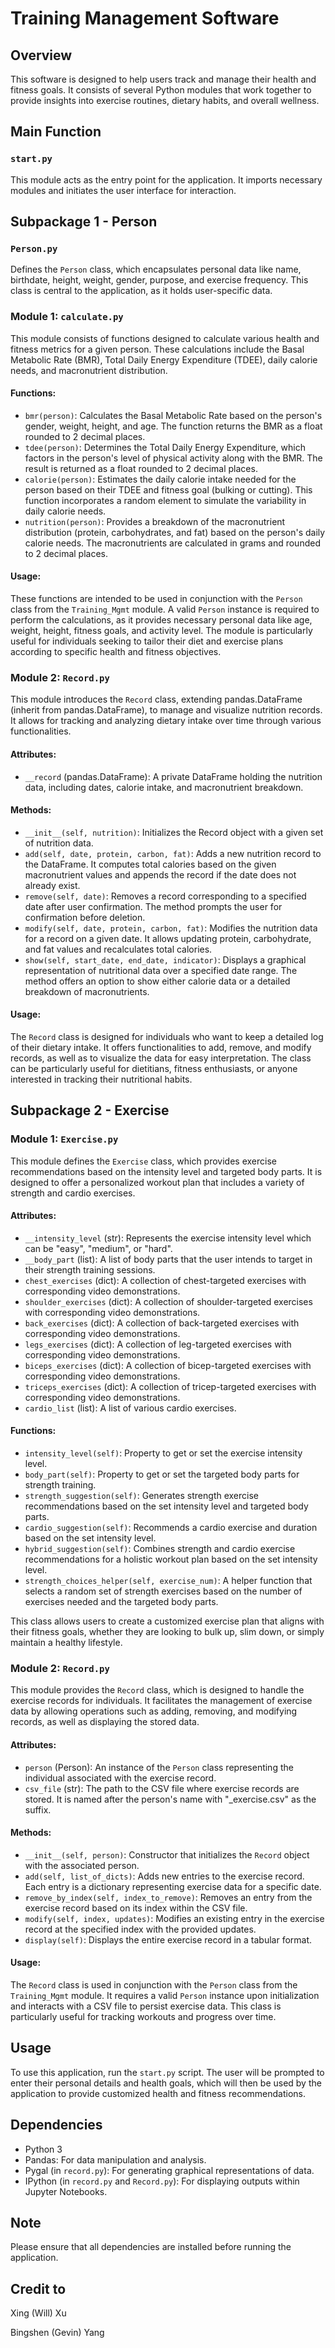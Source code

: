 # Training Management Software

## Overview
This software is designed to help users track and manage their health and fitness goals. It consists of several Python modules that work together to provide insights into exercise routines, dietary habits, and overall wellness.

## Main Function
### `start.py`
This module acts as the entry point for the application. It imports necessary modules and initiates the user interface for interaction.

## Subpackage 1 - Person
### `Person.py`
Defines the `Person` class, which encapsulates personal data like name, birthdate, height, weight, gender, purpose, and exercise frequency. This class is central to the application, as it holds user-specific data.

### Module 1: `calculate.py`

This module consists of functions designed to calculate various health and fitness metrics for a given person. These calculations include the Basal Metabolic Rate (BMR), Total Daily Energy Expenditure (TDEE), daily calorie needs, and macronutrient distribution. 

#### Functions:
- `bmr(person)`: Calculates the Basal Metabolic Rate based on the person's gender, weight, height, and age. The function returns the BMR as a float rounded to 2 decimal places.
- `tdee(person)`: Determines the Total Daily Energy Expenditure, which factors in the person's level of physical activity along with the BMR. The result is returned as a float rounded to 2 decimal places.
- `calorie(person)`: Estimates the daily calorie intake needed for the person based on their TDEE and fitness goal (bulking or cutting). This function incorporates a random element to simulate the variability in daily calorie needs.
- `nutrition(person)`: Provides a breakdown of the macronutrient distribution (protein, carbohydrates, and fat) based on the person's daily calorie needs. The macronutrients are calculated in grams and rounded to 2 decimal places.

#### Usage:
These functions are intended to be used in conjunction with the `Person` class from the `Training_Mgmt` module. A valid `Person` instance is required to perform the calculations, as it provides necessary personal data like age, weight, height, fitness goals, and activity level. The module is particularly useful for individuals seeking to tailor their diet and exercise plans according to specific health and fitness objectives.

### Module 2: `Record.py`

This module introduces the `Record` class, extending pandas.DataFrame (inherit from pandas.DataFrame), to manage and visualize nutrition records. It allows for tracking and analyzing dietary intake over time through various functionalities.

#### Attributes:
- `__record` (pandas.DataFrame): A private DataFrame holding the nutrition data, including dates, calorie intake, and macronutrient breakdown.

#### Methods:
- `__init__(self, nutrition)`: Initializes the Record object with a given set of nutrition data.
- `add(self, date, protein, carbon, fat)`: Adds a new nutrition record to the DataFrame. It computes total calories based on the given macronutrient values and appends the record if the date does not already exist.
- `remove(self, date)`: Removes a record corresponding to a specified date after user confirmation. The method prompts the user for confirmation before deletion.
- `modify(self, date, protein, carbon, fat)`: Modifies the nutrition data for a record on a given date. It allows updating protein, carbohydrate, and fat values and recalculates total calories.
- `show(self, start_date, end_date, indicator)`: Displays a graphical representation of nutritional data over a specified date range. The method offers an option to show either calorie data or a detailed breakdown of macronutrients.

#### Usage:
The `Record` class is designed for individuals who want to keep a detailed log of their dietary intake. It offers functionalities to add, remove, and modify records, as well as to visualize the data for easy interpretation. The class can be particularly useful for dietitians, fitness enthusiasts, or anyone interested in tracking their nutritional habits.

## Subpackage 2 - Exercise
### Module 1: `Exercise.py`

This module defines the `Exercise` class, which provides exercise recommendations based on the intensity level and targeted body parts. It is designed to offer a personalized workout plan that includes a variety of strength and cardio exercises.

#### Attributes:
- `__intensity_level` (str): Represents the exercise intensity level which can be "easy", "medium", or "hard".
- `__body_part` (list): A list of body parts that the user intends to target in their strength training sessions.
- `chest_exercises` (dict): A collection of chest-targeted exercises with corresponding video demonstrations.
- `shoulder_exercises` (dict): A collection of shoulder-targeted exercises with corresponding video demonstrations.
- `back_exercises` (dict): A collection of back-targeted exercises with corresponding video demonstrations.
- `legs_exercises` (dict): A collection of leg-targeted exercises with corresponding video demonstrations.
- `biceps_exercises` (dict): A collection of bicep-targeted exercises with corresponding video demonstrations.
- `triceps_exercises` (dict): A collection of tricep-targeted exercises with corresponding video demonstrations.
- `cardio_list` (list): A list of various cardio exercises.

#### Functions:
- `intensity_level(self)`: Property to get or set the exercise intensity level.
- `body_part(self)`: Property to get or set the targeted body parts for strength training.
- `strength_suggestion(self)`: Generates strength exercise recommendations based on the set intensity level and targeted body parts.
- `cardio_suggestion(self)`: Recommends a cardio exercise and duration based on the set intensity level.
- `hybrid_suggestion(self)`: Combines strength and cardio exercise recommendations for a holistic workout plan based on the set intensity level.
- `strength_choices_helper(self, exercise_num)`: A helper function that selects a random set of strength exercises based on the number of exercises needed and the targeted body parts.

This class allows users to create a customized exercise plan that aligns with their fitness goals, whether they are looking to bulk up, slim down, or simply maintain a healthy lifestyle.

### Module 2: `Record.py`

This module provides the `Record` class, which is designed to handle the exercise records for individuals. It facilitates the management of exercise data by allowing operations such as adding, removing, and modifying records, as well as displaying the stored data.

#### Attributes:
- `person` (Person): An instance of the `Person` class representing the individual associated with the exercise record.
- `csv_file` (str): The path to the CSV file where exercise records are stored. It is named after the person's name with "_exercise.csv" as the suffix.

#### Methods:
- `__init__(self, person)`: Constructor that initializes the `Record` object with the associated person.
- `add(self, list_of_dicts)`: Adds new entries to the exercise record. Each entry is a dictionary representing exercise data for a specific date.
- `remove_by_index(self, index_to_remove)`: Removes an entry from the exercise record based on its index within the CSV file.
- `modify(self, index, updates)`: Modifies an existing entry in the exercise record at the specified index with the provided updates.
- `display(self)`: Displays the entire exercise record in a tabular format.

#### Usage:
The `Record` class is used in conjunction with the `Person` class from the `Training_Mgmt` module. It requires a valid `Person` instance upon initialization and interacts with a CSV file to persist exercise data. This class is particularly useful for tracking workouts and progress over time.

## Usage
To use this application, run the `start.py` script. The user will be prompted to enter their personal details and health goals, which will then be used by the application to provide customized health and fitness recommendations.

## Dependencies
- Python 3
- Pandas: For data manipulation and analysis.
- Pygal (in `record.py`): For generating graphical representations of data.
- IPython (in `record.py` and `Record.py`): For displaying outputs within Jupyter Notebooks.

## Note
Please ensure that all dependencies are installed before running the application.

## Credit to
Xing (Will) Xu

Bingshen (Gevin) Yang
